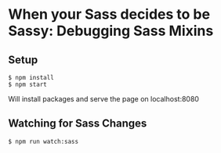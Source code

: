 # When your Sass decides to be Sassy: Debugging Sass Mixins

## Setup

```
$ npm install
$ npm start
```

Will install packages and serve the page on localhost:8080

## Watching for Sass Changes

```
$ npm run watch:sass
```

